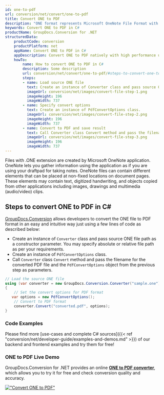 ```yaml
---
id: one-to-pdf
url: conversion/net/convert/one-to-pdf
title: Convert ONE to PDF
description: "ONE format represents Microsoft OneNote File Format with .one extension. Learn how to convert ONE to PDF file programmatically in C# language using GroupDocs.Conversion for .NET library."
keywords: Convert ONE to PDF in C#
productName: GroupDocs.Conversion for .NET
structuredData:
    productCode: conversion
    productPlatform: net
    appName: Convert ONE to PDF in C#
    appDescription: Convert ONE to PDF natively with high performance using C# language and server side GroupDocs.Conversion for .NET APIs, without the use of any software like Microsoft or Open Office.
    howTo:
        name: How to convert ONE to PDF in C# 
        description: Some description
        url: conversion/net/convert/one-to-pdf/#steps-to-convert-one-to-pdf-in-c
        steps:
        - name: Load source ONE file 
          text: Create an instance of Converter class and pass source ONE file path as a constructor parameter. You may specify absolute or relative file path as per your requirements. 
          imageUrl: conversion/net/images/convert-file-step-1.png
          imageHeight: 196
          imageWidth: 737
        - name: Specify convert options 
          text: Create an instance of PdfConvertOptions class.
          imageUrl: conversion/net/images/convert-file-step-2.png
          imageHeight: 196
          imageWidth: 737
        - name: Convert to PDF and save result 
          text: Call Converter class Convert method and pass the filename for the converted HTML file and the PdfConvertOptions object from the previous step as parameters.
          imageUrl: conversion/net/images/convert-file-step-3.png
          imageHeight: 196
          imageWidth: 737
---
```


Files with .ONE extension are created by Microsoft OneNote application. OneNote lets you gather information using the application as if you are using your draftpad for taking notes. OneNote files can contain different elements that can be placed at non-fixed locations on document pages. These elements may contain text, digitized handwriting, and objects copied from other applications including images, drawings and multimedia (audio/video) clips.

## Steps to convert ONE to PDF in C#

[GroupDocs.Conversion](https://products.groupdocs.com/conversion/net) allows developers to convert the ONE file to PDF format in an easy and intuitive way just using a few lines of code as described below:

* Create an instance of `Converter` class and pass source ONE file path as a constructor parameter. You may specify absolute or relative file path as per your requirements. 
* Create an instance of `PdfConvertOptions` class.
* Call `Converter` class `Convert` method and pass the filename for the converted PDF file and the `PdfConvertOptions` object from the previous step as parameters.

```csharp
// Load the source ONE file
using (var converter = new GroupDocs.Conversion.Converter("sample.one"))
{
    // Set the convert options for PDF format
   var options = new PdfConvertOptions();
    // Convert to PDF format
    converter.Convert("converted.pdf", options);
}
```

### Code Examples

Please find more [use-cases and complete C# sources]({{< ref "conversion/net/developer-guide/examples-and-demos.md" >}}) of our backend and frontend examples and try them for free!

### ONE to PDF Live Demo

GroupDocs.Conversion for .NET provides an online [**ONE to PDF converter**](https://products.groupdocs.app/conversion/one-to-pdf), which allows you to try it for free and check conversion quality and accuracy.

[!["Convert ONE to PDF"](conversion/net/images/convert-to-pdf/convert-one-to-pdf.png)](https://products.groupdocs.app/conversion/one-to-pdf)